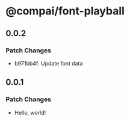 # @compai/font-playball

## 0.0.2

### Patch Changes

- b971bb4f: Update font data

## 0.0.1

### Patch Changes

- Hello, world!
